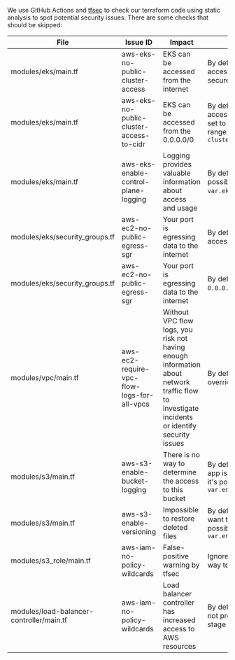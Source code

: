 We use GitHub Actions and [tfsec](https://github.com/aquasecurity/tfsec) to check our terraform code using static analysis to spot potential security issues. There are some checks that should be skipped:

| File                                     | Issue ID                                   | Impact                                                                                                                                        | Resolution                                                                                                                                                   |
|------------------------------------------|--------------------------------------------|-----------------------------------------------------------------------------------------------------------------------------------------------|--------------------------------------------------------------------------------------------------------------------------------------------------------------|
| modules/eks/main.tf                      | aws-eks-no-public-cluster-access           | EKS can be accessed from the internet                                                                                                         | By default we create a publicly accessible EKS cluster, the endpoint is secured by AWS auth.                                                                 |
| modules/eks/main.tf                      | aws-eks-no-public-cluster-access-to-cidr   | EKS can be accessed from the 0.0.0.0/0                                                                                                        | By default we create a publicly accessible EKS cluster, it's possible set to a more specific private CIDR range using `cluster_endpoint_public_access_cidrs` |
| modules/eks/main.tf                      | aws-eks-enable-control-plane-logging       | Logging provides valuable information about access and usage                                                                                  | By default only `audit` is enabled, it's possible to override using `var.eks_cluster_enabled_log_types`.                                                     |
| modules/eks/security_groups.tf           | aws-ec2-no-public-egress-sgr               | Your port is egressing data to the internet                                                                                                   | By default all resources in VPC can access `0.0.0.0/0`.                                                                                                      |
| modules/eks/security_groups.tf           | aws-ec2-no-public-egress-sgr               | Your port is egressing data to the internet                                                                                                   | By default worker nodes can access `0.0.0.0/0`.                                                                                                              |
| modules/vpc/main.tf                      | aws-ec2-require-vpc-flow-logs-for-all-vpcs | Without VPC flow logs, you risk not having enough information about network traffic flow to investigate incidents or identify security issues | By default it's disabled, it's possible to override using `var.enable_vpc_log`                                                                               |
| modules/s3/main.tf                       | aws-s3-enable-bucket-logging               | There is no way to determine the access to this bucket                                                                                        | By default it's disabled since only the app is allowed to access this bucket, it's possible to override using `var.enable_log_bucket`                        |
| modules/s3/main.tf                       | aws-s3-enable-versioning                   | Impossible to restore deleted files                                                                                                           | By default it's disabled since we don't want to store historical data, it's possible to override using `var.enable_bucket_versioning`                        |
| modules/s3_role/main.tf                  | aws-iam-no-policy-wildcards                | False-positive warning by tfsec                                                                                                               | Ignore it, since it's a recommended way to define ARN policy for a bucket                                                                                    |
| modules/load-balancer-controller/main.tf | aws-iam-no-policy-wildcards                | Load balancer controller has increased access to AWS resources                                                                                | By default it's disabled since we could not predict resources ARNs at this stage                                                                             |
